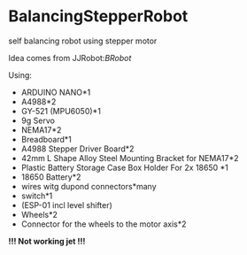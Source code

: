 # BalancingStepperRobot
self balancing robot using stepper motor


Idea comes from JJRobot:_BRobot_

Using:
<ul>
<li>ARDUINO NANO*1</li>
<li>A4988*2</li>
<li>GY-521 (MPU6050)*1</li>
<li>9g Servo</li>
<li>NEMA17*2</li>
<li>Breadboard*1</li>
<li>A4988 Stepper Driver Board*2</li>
<li>42mm L Shape Alloy Steel Mounting Bracket for NEMA17*2</li>
<li>Plastic Battery Storage Case Box Holder For 2x 18650 *1</li>
<li>18650 Battery*2</li>
<li>wires witg dupond connectors*many</li>
<li>switch*1</li>
<li>(ESP-01 incl level shifter)</li>
<li>Wheels*2</li>
<li>Connector for the wheels to the motor axis*2</li>

</ul>

<b>!!! Not working jet !!!</b>
